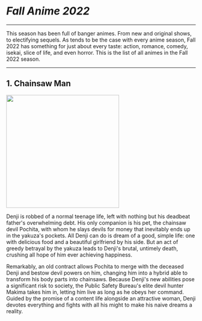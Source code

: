 # *Fall Anime 2022*
---
This season has been full of banger animes. From new and original shows, to electifying sequels. As tends to be the case with every anime season, Fall 2022 has something for just about every taste: action, romance, comedy, isekai, slice of life, and even horror. This is the list of all animes in the Fall 2022 season.

---
## 1. Chainsaw Man



<img src="https://cdn.myanimelist.net/images/anime/1806/126216.jpg" width= 300>


Denji is robbed of a normal teenage life, left with nothing but his deadbeat father's overwhelming debt. His only companion is his pet, the chainsaw devil Pochita, with whom he slays devils for money that inevitably ends up in the yakuza's pockets. All Denji can do is dream of a good, simple life: one with delicious food and a beautiful girlfriend by his side. But an act of greedy betrayal by the yakuza leads to Denji's brutal, untimely death, crushing all hope of him ever achieving happiness.

Remarkably, an old contract allows Pochita to merge with the deceased Denji and bestow devil powers on him, changing him into a hybrid able to transform his body parts into chainsaws. Because Denji's new abilities pose a significant risk to society, the Public Safety Bureau's elite devil hunter Makima takes him in, letting him live as long as he obeys her command. Guided by the promise of a content life alongside an attractive woman, Denji devotes everything and fights with all his might to make his naive dreams a reality.
